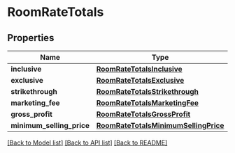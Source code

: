 # RoomRateTotals

## Properties
Name | Type | Description | Notes
------------ | ------------- | ------------- | -------------
**inclusive** | [**RoomRateTotalsInclusive**](RoomRateTotalsInclusive.md) |  | 
**exclusive** | [**RoomRateTotalsExclusive**](RoomRateTotalsExclusive.md) |  | 
**strikethrough** | [**RoomRateTotalsStrikethrough**](RoomRateTotalsStrikethrough.md) |  | [optional] 
**marketing_fee** | [**RoomRateTotalsMarketingFee**](RoomRateTotalsMarketingFee.md) |  | [optional] 
**gross_profit** | [**RoomRateTotalsGrossProfit**](RoomRateTotalsGrossProfit.md) |  | [optional] 
**minimum_selling_price** | [**RoomRateTotalsMinimumSellingPrice**](RoomRateTotalsMinimumSellingPrice.md) |  | [optional] 

[[Back to Model list]](../README.md#documentation-for-models) [[Back to API list]](../README.md#documentation-for-api-endpoints) [[Back to README]](../README.md)


